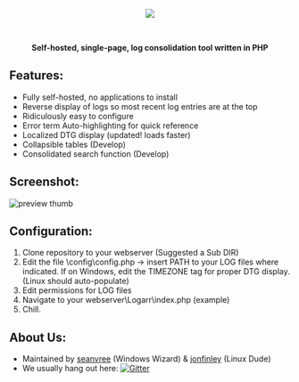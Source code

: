 
<p align="center"><img src="https://i.imgur.com/ckVKs0n.png"></p>
<br>
<p align="center"><b> Self-hosted, single-page, log consolidation tool written in PHP </b></p>

## Features:

 - Fully self-hosted, no applications to install
 - Reverse display of logs so most recent log entries are at the top
 - Ridiculously easy to configure
 - Error term Auto-highlighting for quick reference
 - Localized DTG display (updated! loads faster)
 - Collapsible tables (Develop)
 - Consolidated search function (Develop)
 
 
## Screenshot:

![preview thumb](https://i.imgur.com/6AImFIR.png)


## Configuration:
1) Clone repository to your webserver (Suggested a Sub DIR)
2) Edit the file \config\config.php -> insert PATH to your LOG files where indicated. If on Windows, edit the TIMEZONE tag for proper DTG display. (Linux should auto-populate)
3) Edit permissions for LOG files
4) Navigate to your webserver\Logarr\index.php (example)
5) Chill.

## About Us:
- Maintained by [seanvree](https://github.com/seanvree) (Windows Wizard) &  [jonfinley](https://github.com/jonfinley) (Linux Dude) 
- We usually hang out here:   [![Gitter](https://img.shields.io/badge/Gitter-Organizr-ed1965.svg?style=flat-square)](https://gitter.im/Organizrr/Lobby)
